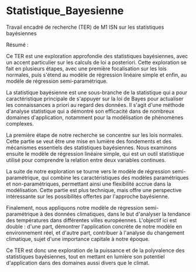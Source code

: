 # Statistique_Bayesienne
Travail encadré de recherche (TER) de M1 ISN sur les statistiques bayésiennes

Résumé :

Ce TER est une exploration approfondie des statistiques bayésiennes, avec un accent particulier sur les calculs de loi a posteriori. Cette exploration se fait en plusieurs étapes, avec une première focalisation sur les lois normales, puis s'étend au modèle de régression linéaire simple et enfin, au modèle de régression semi-paramétrique.

La statistique bayésienne est une sous-branche de la statistique qui a pour caractéristique principale de s'appuyer sur la loi de Bayes pour actualiser les connaissances a priori au regard des données. Il s'agit d'une méthode d'analyse statistique qui a démontré son efficacité dans de nombreux domaines d'application, notamment pour la modélisation de phénomènes complexes.

La première étape de notre recherche se concentre sur les lois normales. Cette partie se veut être une mise en lumière des fondements et des mécanismes essentiels des statistiques bayésiennes. Nous examinons ensuite le modèle de régression linéaire simple, qui est un outil statistique utilisé pour comprendre la relation entre deux variables continues.

La suite de notre exploration se tourne vers le modèle de régression semi-paramétrique, qui combine les caractéristiques des modèles paramétriques et non-paramétriques, permettant ainsi une flexibilité accrue dans la modélisation. Cette partie est plus technique, mais offre une perspective intéressante sur les possibilités offertes par l'approche bayésienne.

Finalement, nous appliquons notre modèle de régression semi-paramétrique à des données climatiques, dans le but d'analyser la tendance des températures dans différentes villes européennes. L'objectif ici est double : d'une part, démontrer l'application concrète de notre modèle en environnement réel, et d'autre part, contribuer à l'analyse du changement climatique, sujet d'une importance capitale à notre époque.

Ce TER est donc une exploration de la puissance et de la polyvalence des statistiques bayésiennes, tout en mettant en lumière son potentiel d'application dans des domaines aussi divers que le climat.
